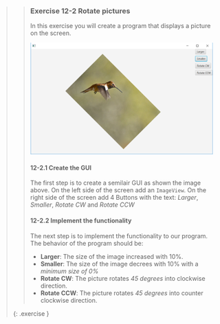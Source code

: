 >>### Exercise 12-2 Rotate pictures
>>
>>In this exercise you will create a program that displays a picture on the screen.
>>
>>![End result calculator](images/exercise/week12/exercise_1_2_PhotoRotate.png)
>>
>>#### 12-2.1 Create the GUI
>>
>> The first step is to create a semilair GUI as shown the image above. On the left side of the screen add an `ImageView`. On the right side of the screen add 4 Buttons with the text: *Larger*, *Smaller*, *Rotate CW* and *Rotate CCW*
>>
>>#### 12-2.2 Implement the functionality
>>
>> The next step is to implement the functionality to our program. The behavior of the program should be:
>>* **Larger**: The size of the image increased with 10%.
>>* **Smaller**: The size of the image decrees with 10% with a *minimum size of 0%*
>>* **Rotate CW**: The picture rotates *45 degrees* into clockwise direction.
>>* **Rotate CCW**: The picture rotates *45 degrees* into counter clockwise direction.
>>
>>
>{: .exercise }